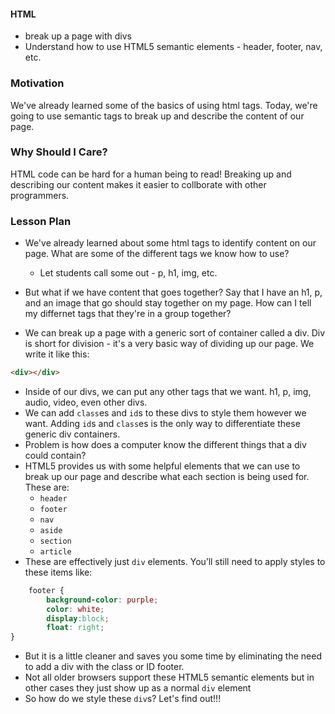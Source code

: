 #### HTML

+ break up a page with divs
+ Understand how to use HTML5 semantic elements - header, footer, nav, etc.


### Motivation

We've already learned some of the basics of using html tags. Today, we're going to use semantic tags to break up and describe the content of our page. 

### Why Should I Care?

HTML code can be hard for a human being to read! Breaking up and describing our content makes it easier to collborate with other programmers. 

### Lesson Plan 


+ We've already learned about some html tags to identify content on our page. What are some of the different tags we know how to use? 
	* Let students call some out - p, h1, img, etc. 
+ But what if we have content that goes together? Say that I have an h1, p, and an image that go should stay together on my page. How can I tell my differnet tags that they're in a group together? 

+ We can break up a page with a generic sort of container called a div. Div is short for division - it's a very basic way of dividing up our page. We write it like this: 

```html
<div></div>
```
+ Inside of our divs, we can put any other tags that we want. h1, p, img, audio, video, even other divs. 
+ We can add `class`es and `id`s to these divs to style them however we want. Adding `id`s and `class`es is the only way to differentiate these generic div containers.
+ Problem is how does a computer know the different things that a div could contain?
+ HTML5 provides us with some helpful elements that we can use to break up our page and describe what each section is being used for. These are:
	+ `header`
	+ `footer`
	+ `nav`
	+ `aside`
	+ `section`
	+ `article`
+ These are effectively just `div` elements. You’ll still need to apply styles to these items like:
```css
	footer {
		background-color: purple;
		color: white;
		display:block;
		float: right;
}
```
+ But it is a little cleaner and saves you some time by eliminating the need to add a div with the class or ID footer.
+ Not all older browsers support these HTML5 semantic elements but in other cases they just show up as a normal `div` element
+ So how do we style these `div`s? Let's find out!!!